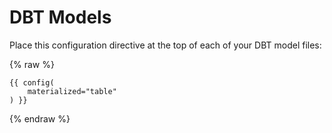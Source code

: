 # DBT Models

Place this configuration directive at the top of each of your DBT model files:

{% raw %}
```
{{ config(
    materialized="table"
) }}
```
{% endraw %}
